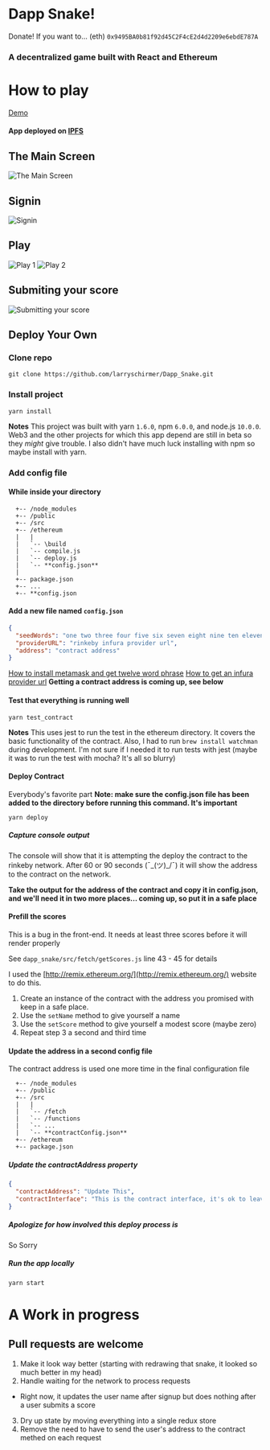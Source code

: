 # Dapp Snake!

Donate! If you want to... (eth) `0x9495BA0b81f92d45C2F4cE2d4d2209e6ebdE787A`

### A decentralized game built with React and Ethereum

# How to play

[Demo](https://ipfs.io/ipfs/QmT7TMLfZs3A3TtTQsqxJHtoFzp9yxrHBj4wMpbPpUEbYs)

#### App deployed on [IPFS](https://ipfs.io/)

## The Main Screen

![The Main Screen](https://raw.githubusercontent.com/larryschirmer/Dapp_Snake/master/repo_assets/Main%20Screen.png)

## Signin

![Signin](https://raw.githubusercontent.com/larryschirmer/Dapp_Snake/master/repo_assets/Signin.png)

## Play

![Play 1](https://raw.githubusercontent.com/larryschirmer/Dapp_Snake/master/repo_assets/Play%201.png)
![Play 2](https://raw.githubusercontent.com/larryschirmer/Dapp_Snake/master/repo_assets/Play%202.png)

## Submiting your score

![Submitting your score](https://raw.githubusercontent.com/larryschirmer/Dapp_Snake/master/repo_assets/Submit%20Your%20Score.png)

## Deploy Your Own

### Clone repo

`git clone https://github.com/larryschirmer/Dapp_Snake.git`

### Install project

`yarn install`

**Notes**
This project was built with yarn `1.6.0`, npm `6.0.0`, and node.js `10.0.0`. Web3 and the other projects for which this app depend are still in beta so they _might_ give trouble. I also didn't have much luck installing with npm so maybe install with yarn.

### Add config file

#### While inside your directory

```
  +-- /node_modules
  +-- /public
  +-- /src
  +-- /ethereum
  |   |
  |   `-- \build
  |   `-- compile.js
  |   `-- deploy.js
  |   `-- **config.json**
  |
  +-- package.json
  +-- ...
  +-- **config.json
```

#### Add a new file named `config.json`

```json
{
  "seedWords": "one two three four five six seven eight nine ten eleven twelve",
  "providerURL": "rinkeby infura provider url",
  "address": "contract address"
}
```

[How to install metamask and get twelve word phrase](https://medium.com/@followcoin/how-to-install-metamask-88cbdabc1d28)
[How to get an infura provider url](https://blog.infura.io/getting-started-with-infura-28e41844cc89)
**Getting a contract address is coming up, see below**

#### Test that everything is running well

`yarn test_contract`

**Notes**
This uses jest to run the test in the ethereum directory. It covers the basic functionality of the contract. Also, I had to run `brew install watchman` during development. I'm not sure if I needed it to run tests with jest (maybe it was to run the test with mocha? It's all so blurry)

#### Deploy Contract

Everybody's favorite part
**Note: make sure the config.json file has been added to the directory before running this command. It's important**

`yarn deploy`

##### Capture console output

The console will show that it is attempting the deploy the contract to the rinkeby network. After 60 or 90 seconds (¯\_(ツ)\_/¯) it will show the address to the contract on the network.

**Take the output for the address of the contract and copy it in config.json, and we'll need it in two more places... coming up, so put it in a safe place**

#### Prefill the scores

This is a bug in the front-end. It needs at least three scores before it will render properly

See `dapp_snake/src/fetch/getScores.js` line 43 - 45 for details

I used the [http://remix.ethereum.org/](http://remix.ethereum.org/) website to do this.

1.  Create an instance of the contract with the address you promised with keep in a safe place.
2.  Use the `setName` method to give yourself a name
3.  Use the `setScore` method to give yourself a modest score (maybe zero)
4.  Repeat step 3 a second and third time

#### Update the address in a second config file

The contract address is used one more time in the final configuration file

```
  +-- /node_modules
  +-- /public
  +-- /src
  |   |
  |   `-- /fetch
  |   `-- /functions
  |   `-- ...
  |   `-- **contractConfig.json**
  +-- /ethereum
  +-- package.json
```

##### Update the contractAddress property

```json
{
  "contractAddress": "Update This",
  "contractInterface": "This is the contract interface, it's ok to leave this"
}
```

##### Apologize for how involved this deploy process is

So Sorry

##### Run the app locally

`yarn start`

# A Work in progress

## Pull requests are welcome

1.  Make it look way better (starting with redrawing that snake, it looked so much better in my head)
2.  Handle waiting for the network to process requests

* Right now, it updates the user name after signup but does nothing after a user submits a score

3.  Dry up state by moving everything into a single redux store
4.  Remove the need to have to send the user's address to the contract methed on each request
